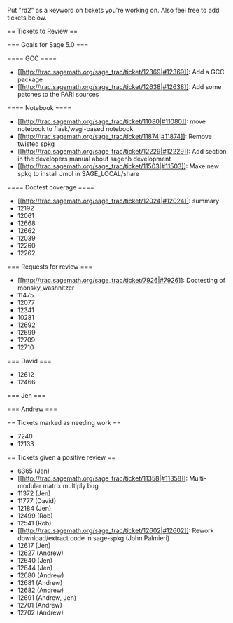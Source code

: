 Put "rd2" as a keyword on tickets you're working on.  Also feel free to add tickets below.

== Tickets to Review ==

=== Goals for Sage 5.0 ===

==== GCC ====

 * [[http://trac.sagemath.org/sage_trac/ticket/12369|#12369]]: Add a GCC package
 * [[http://trac.sagemath.org/sage_trac/ticket/12638|#12638]]: Add some patches to the PARI sources

==== Notebook ====

 * [[http://trac.sagemath.org/sage_trac/ticket/11080|#11080]]: move notebook to flask/wsgi-based notebook
 * [[http://trac.sagemath.org/sage_trac/ticket/11874|#11874]]: Remove twisted spkg
 * [[http://trac.sagemath.org/sage_trac/ticket/12229|#12229]]: Add section in the developers manual about sagenb development
 * [[http://trac.sagemath.org/sage_trac/ticket/11503|#11503]]: Make new spkg to install Jmol in SAGE_LOCAL/share

==== Doctest coverage ====

 * [[http://trac.sagemath.org/sage_trac/ticket/12024|#12024]]: summary
 * 12192
 * 12061
 * 12668
 * 12662
 * 12039
 * 12260
 * 12262

=== Requests for review ===

 * [[http://trac.sagemath.org/sage_trac/ticket/7926|#7926]]: Doctesting of monsky_washnitzer
 * 11475
 * 12077
 * 12341
 * 10281
 * 12692
 * 12699
 * 12709
 * 12710


=== David ===

 * 12612
 * 12466 

=== Jen ===

=== Andrew ===



== Tickets marked as needing work ==

 * 7240
 * 12133



== Tickets given a positive review ==

 *  6365 (Jen)
 * [[http://trac.sagemath.org/sage_trac/ticket/11358|#11358]]: Multi-modular matrix multiply bug
 * 11372 (Jen)
 * 11777 (David)
 * 12184 (Jen) 
 * 12499 (Rob)
 * 12541 (Rob)
 * [[http://trac.sagemath.org/sage_trac/ticket/12602|#12602]]: Rework download/extract code in sage-spkg (John Palmieri)
 * 12617 (Jen) 
 * 12627 (Andrew)
 * 12640 (Jen)
 * 12644 (Jen)
 * 12680 (Andrew)
 * 12681 (Andrew)
 * 12682 (Andrew)
 * 12691 (Andrew, Jen)
 * 12701 (Andrew)
 * 12702 (Andrew)
